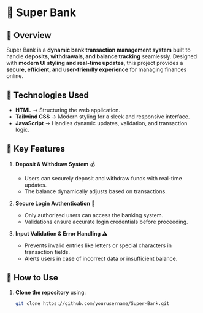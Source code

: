 # 🏦 Super Bank

## 📌 Overview

Super Bank is a **dynamic bank transaction management system** built to handle **deposits, withdrawals, and balance tracking** seamlessly. Designed with **modern UI styling and real-time updates**, this project provides a **secure, efficient, and user-friendly experience** for managing finances online.

## 🔧 Technologies Used

- **HTML** → Structuring the web application.
- **Tailwind CSS** → Modern styling for a sleek and responsive interface.
- **JavaScript** → Handles dynamic updates, validation, and transaction logic.

## 🚀 Key Features

1. **Deposit & Withdraw System** 💰  
   - Users can securely deposit and withdraw funds with real-time updates.
   - The balance dynamically adjusts based on transactions.

2. **Secure Login Authentication** 🔐  
   - Only authorized users can access the banking system.
   - Validations ensure accurate login credentials before proceeding.

3. **Input Validation & Error Handling** ⚠️  
   - Prevents invalid entries like letters or special characters in transaction fields.
   - Alerts users in case of incorrect data or insufficient balance.

## 🏁 How to Use

1. **Clone the repository** using:

   ```bash
   git clone https://github.com/yourusername/Super-Bank.git
